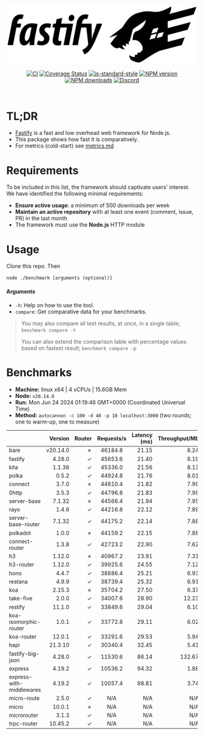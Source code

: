 <div align="center">
  <img src="https://github.com/fastify/graphics/raw/HEAD/fastify-landscape-outlined.svg" width="650" height="auto"/>
</div>

<div align="center">

[![CI](https://github.com/fastify/fastify/workflows/ci/badge.svg)](https://github.com/fastify/fastify/actions/workflows/ci.yml)
[![Coverage Status](https://coveralls.io/repos/github/fastify/fastify/badge.svg?branch=master)](https://coveralls.io/github/fastify/fastify?branch=master)
[![js-standard-style](https://img.shields.io/badge/code%20style-standard-brightgreen.svg?style=flat)](http://standardjs.com/)
[![NPM version](https://img.shields.io/npm/v/fastify.svg?style=flat)](https://www.npmjs.com/package/fastify)
[![NPM downloads](https://img.shields.io/npm/dm/fastify.svg?style=flat)](https://www.npmjs.com/package/fastify) [![Discord](https://img.shields.io/discord/725613461949906985)](https://discord.gg/fastify)

</div>
<br />

# TL;DR

* [Fastify](https://github.com/fastify/fastify) is a fast and low overhead web framework for Node.js.
* This package shows how fast it is comparatively.
* For metrics (cold-start) see [metrics.md](./METRICS.md)

# Requirements

To be included in this list, the framework should captivate users' interest. We have identified the following minimal requirements:
- **Ensure active usage**: a minimum of 500 downloads per week
- **Maintain an active repository** with at least one event (comment, issue, PR) in the last month
- The framework must use the **Node.js** HTTP module

# Usage

Clone this repo. Then 

```
node ./benchmark [arguments (optional)]
```

#### Arguments

* `-h`: Help on how to use the tool.
* `compare`: Get comparative data for your benchmarks.

> You may also compare all test results, at once, in a single table; `benchmark compare -t`

> You can also extend the comparison table with percentage values based on fastest result; `benchmark compare -p`
# Benchmarks

* __Machine:__ linux x64 | 4 vCPUs | 15.6GB Mem
* __Node:__ `v20.14.0`
* __Run:__ Mon Jun 24 2024 01:19:46 GMT+0000 (Coordinated Universal Time)
* __Method:__ `autocannon -c 100 -d 40 -p 10 localhost:3000` (two rounds; one to warm-up, one to measure)

|                          | Version  | Router | Requests/s | Latency (ms) | Throughput/Mb |
| :--                      | --:      | --:    | :-:        | --:          | --:           |
| bare                     | v20.14.0 | ✗      | 46184.8    | 21.15        | 8.24          |
| fastify                  | 4.28.0   | ✓      | 45653.6    | 21.40        | 8.19          |
| kita                     | 1.1.36   | ✓      | 45336.0    | 21.56        | 8.13          |
| polka                    | 0.5.2    | ✓      | 44924.8    | 21.76        | 8.01          |
| connect                  | 3.7.0    | ✗      | 44810.4    | 21.82        | 7.99          |
| 0http                    | 3.5.3    | ✓      | 44796.8    | 21.83        | 7.99          |
| server-base              | 7.1.32   | ✗      | 44566.4    | 21.94        | 7.95          |
| rayo                     | 1.4.6    | ✓      | 44216.8    | 22.12        | 7.89          |
| server-base-router       | 7.1.32   | ✓      | 44175.2    | 22.14        | 7.88          |
| polkadot                 | 1.0.0    | ✗      | 44159.2    | 22.15        | 7.88          |
| connect-router           | 1.3.8    | ✓      | 42723.2    | 22.90        | 7.62          |
| h3                       | 1.12.0   | ✗      | 40967.2    | 23.91        | 7.31          |
| h3-router                | 1.12.0   | ✓      | 39925.6    | 24.55        | 7.12          |
| hono                     | 4.4.7    | ✓      | 38886.4    | 25.21        | 6.93          |
| restana                  | 4.9.9    | ✓      | 38739.4    | 25.32        | 6.91          |
| koa                      | 2.15.3   | ✗      | 35704.2    | 27.50        | 6.37          |
| take-five                | 2.0.0    | ✓      | 34007.6    | 28.90        | 12.23         |
| restify                  | 11.1.0   | ✓      | 33849.6    | 29.04        | 6.10          |
| koa-isomorphic-router    | 1.0.1    | ✓      | 33772.8    | 29.11        | 6.02          |
| koa-router               | 12.0.1   | ✓      | 33291.6    | 29.53        | 5.94          |
| hapi                     | 21.3.10  | ✓      | 30340.4    | 32.45        | 5.41          |
| fastify-big-json         | 4.28.0   | ✓      | 11530.6    | 86.14        | 132.67        |
| express                  | 4.19.2   | ✓      | 10536.2    | 94.32        | 1.88          |
| express-with-middlewares | 4.19.2   | ✓      | 10057.4    | 98.81        | 3.74          |
| micro-route              | 2.5.0    | ✓      | N/A        | N/A          | N/A           |
| micro                    | 10.0.1   | ✗      | N/A        | N/A          | N/A           |
| microrouter              | 3.1.3    | ✓      | N/A        | N/A          | N/A           |
| trpc-router              | 10.45.2  | ✓      | N/A        | N/A          | N/A           |
